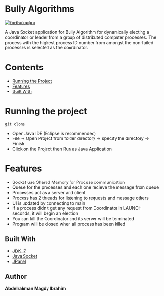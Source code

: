 # Bully Algorithms 
[![forthebadge](https://forthebadge.com/images/badges/made-with-java.svg)](https://forthebadge.com)



A Java Socket application for Bully Algorithm for dynamically electing a coordinator or leader from a group of distributed computer processes. The process with the highest process ID number from amongst the non-failed processes is selected as the coordinator.


# Contents

- [Running the Project]()
- [Features ](#features)
- [Built With]()
	  

# Running the project

```
git clone 
```
- Open Java IDE (Eclipse is recommended)
- File => Open Project from folder directory => specify the directory => Finish 
- Click on the Project then Run as Java Application




# Features

- Socket use Shared Memory for Process communication 
- Queue for the processes and each one recieve the message from queue
- Processes act as a server and client
- Process has 2 threads for listening to requests and message others 
- UI is updated by connecting to main 
- If a process didn't get any request from Coordinator in LAUNCH seconds, it will begin an election
- You can kill the Coordinator and its server will be terminated    
- Program will be closed when all process has been killed 



## Built With

* [JDK 17]()
* [Java Socket]()
* [JPanel]()
  

## Author

 **Abdelrahman Magdy Ibrahim**


